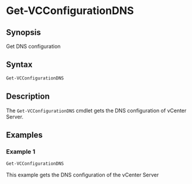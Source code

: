 # Get-VCConfigurationDNS

## Synopsis

Get DNS configuration

## Syntax

```powershell
Get-VCConfigurationDNS
```

## Description

The `Get-VCConfigurationDNS` cmdlet gets the DNS configuration of vCenter Server.

## Examples

### Example 1

```powershell
Get-VCConfigurationDNS
```

This example gets the DNS configuration of the vCenter Server
